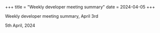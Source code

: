 +++
title = "Weekly developer meeting summary"
date = 2024-04-05
+++

Weekly developer meeting summary, April 3rd

5th April, 2024
